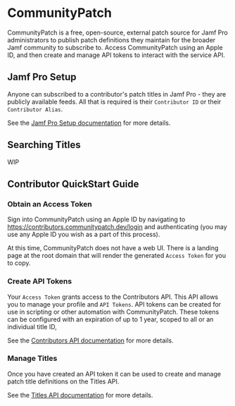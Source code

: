 # CommunityPatch

CommunityPatch is a free, open-source, external patch source for Jamf Pro administrators to publish patch definitions they maintain for the broader Jamf community to subscribe to. Access CommunityPatch using an Apple ID, and then create and manage API tokens to interact with the service API.

## Jamf Pro Setup

Anyone can subscribed to a contributor's patch titles in Jamf Pro - they are publicly available feeds. All that is required is their `Contributor ID` or their `Contributor Alias`.

See the [Jamf Pro Setup documentation](docs/JamfProSetup.md) for more details.

## Searching Titles

WIP

## Contributor QuickStart Guide

### Obtain an Access Token

Sign into CommunityPatch using an Apple ID by navigating to https://contributors.communitypatch.dev/login and authenticating (you may use any Apple ID you wish as a part of this process).

At this time, CommunityPatch does not have a web UI. There is a landing page at the root domain that will render the generated `Access Token` for you to copy.

### Create API Tokens

Your `Access Token` grants access to the Contributors API. This API allows you to manage your profile and `API Tokens`. API tokens can be created for use in scripting or other automation with CommunityPatch. These tokens can be configured with an expiration of up to 1 year, scoped to all or an individual title ID, 

See the [Contributors API documentation](docs/ContributorsAPI.md) for more details.

### Manage Titles

Once you have created an API token it can be used to create and manage patch title definitions on the Titles API. 

See the [Titles API documentation](docs/TitlesAPI.md) for more details.
